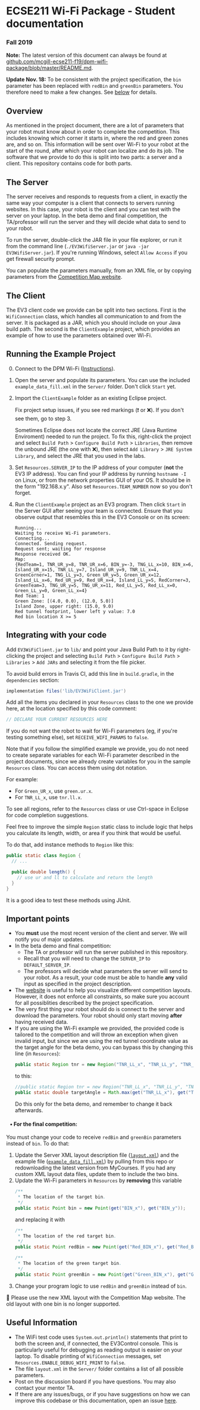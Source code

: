# ECSE211 Wi-Fi Package - Student documentation

### Fall 2019

**Note:** The latest version of this document can always be found at [github.com/mcgill-ecse211-f19/dpm-wifi-package/blob/master/README.md](https://github.com/mcgill-ecse211-f19/dpm-wifi-package/blob/master/README.md).

**Update Nov. 18:** To be consistent with the project specification,
the `bin` parameter has been replaced with `redBin` and `greenBin` parameters. You therefore need to make a few changes. See [below](#-for-the-final-competition) for details.

## Overview

As mentioned in the project document, there are a lot of parameters that your robot must
know about in order to complete the competition. This includes knowing which corner it starts in, where the red and green zones are, and so on. This information will be sent over
Wi-Fi to your robot at the start of the round, after which your robot can localize and do its job.
The software that we provide to do this is split into two parts: a server and a client. This repository contains code for both parts.

## The Server

The server receives and responds to requests from a client, in exactly the same way your
computer is a client that connects to servers running websites. In this case, your robot is the client and you can test with the server on your laptop. In the beta demo and final competition, the
TA/professor will run the server and they will decide what data to send to your robot.

To run the server, double-click the JAR file in your file explorer, or run it from the command line (`./EV3WifiServer.jar` or `java -jar EV3WifiServer.jar`).
If you're running Windows, select `Allow Access` if you get firewall security prompt.

You can populate the parameters manually, from an XML file, or by copying parameters from the [Competition Map website](https://mcgill-dpm.github.io/Utilities/wifi/competition-map).

## The Client

The EV3 client code we provide can be split into two sections. First is the `WifiConnection` class,
which handles all communication to and from the server. It is packaged as a JAR, which you should include on your Java build path.
The second is the `ClientExample`
project, which provides an example of how to use the parameters obtained over Wi-Fi.

## Running the Example Project

0. Connect to the DPM Wi-Fi
([Instructions](https://mcgill-ecse211-f19.github.io/getting_started_guide/GettingStarted-F19-updated#running-code-on-the-brick)).

1. Open the server and populate its parameters. You can use the included `example_data_fill.xml` in the `Server/` folder. Don't click `Start` yet.

2. Import the `ClientExample` folder as an existing Eclipse project. 

    Fix project setup issues, if you see red markings (:heavy_exclamation_mark: or :x:). If you don't see them, go to step 3.

    Sometimes Eclipse does not locate the correct JRE (Java Runtime Enviroment) needed to run the project. To fix this, right-click the project and select `Build Path` > `Configure Build Path` > `Libraries`, then remove the unbound JRE (the one with :x:), then select `Add Library` > `JRE System Library`, and select the JRE that you used in the labs.

3. Set `Resources.SERVER_IP` to the IP address of your computer (**not** the EV3 IP address).
You can find your IP address by running `hostname -I` on Linux, or from the network properties GUI of your OS. It should be in the form "192.168.x.y". Also set `Resources.TEAM_NUMBER` now so you don't forget.

4. Run the `ClientExample` project as an EV3 program. Then click `Start` in the Server GUI after seeing your team is connected. Ensure that you observe output that resembles this in the EV3 Console or on its screen:

    ```
    Running...
    Waiting to receive Wi-Fi parameters.
    Connecting...
    Connected. Sending request.
    Request sent; waiting for response
    Response received OK.
    Map:
    {RedTeam=1, TNR_UR_y=8, TNR_UR_x=6, BIN_y=-3, TNG_LL_x=10, BIN_x=6, Island_UR_x=15, TNR_LL_y=7, Island_UR_y=9, TNR_LL_x=4, GreenCorner=1, TNG_LL_y=3, Green_UR_y=5, Green_UR_x=12, Island_LL_x=6, Red_UR_y=9, Red_UR_x=4, Island_LL_y=5, RedCorner=3, GreenTeam=3, TNG_UR_y=5, TNG_UR_x=11, Red_LL_y=5, Red_LL_x=0, Green_LL_y=0, Green_LL_x=4}
    Red Team: 1
    Green Zone: [(4.0, 0.0), (12.0, 5.0)]
    Island Zone, upper right: (15.0, 9.0)
    Red tunnel footprint, lower left y value: 7.0
    Red bin location X >= 5
    ```

## Integrating with your code

Add `EV3WiFiClient.jar` to `lib/` and point your Java Build Path to it by right-clicking the project and selecting `Build Path` > `Configure Build Path` > `Libraries` > `Add JARs` and selecting it from the file picker.

To avoid build errors in Travis CI, add this line in `build.gradle`, in the `dependencies` section:

```groovy
implementation files('lib/EV3WiFiClient.jar')
```

Add all the items you declared in your `Resources` class to the one we provide here, at the location specified by this code comment:

```java
// DECLARE YOUR CURRENT RESOURCES HERE
```

If you do not want the robot to wait for Wi-Fi parameters (eg, if you're testing something else), set `RECEIVE_WIFI_PARAMS` to `false`.

Note that if you follow the simplified example we provide, you do not need to create separate variables for each Wi-Fi parameter described
in the project documents, since we already create variables for you in the sample `Resources` class. You can access them using dot notation.

For example:

- For `Green_UR_x`, use `green.ur.x`.
- For `TNR_LL_x`, use `tnr.ll.x`.

To see all regions, refer to the `Resources` class or use Ctrl-space in Eclipse for code completion suggestions.

Feel free to improve the simple `Region` static class to include logic that helps you calculate its length, width,
or area if you think that would be useful. 

To do that, add instance methods to `Region` like this:

```java
public static class Region {
  // ...

  public double length() {
    // use ur and ll to calculate and return the length
  }
}
```

It is a good idea to test these methods using JUnit.


## Important points

- You **must** use the most recent version of the client and server. We will notify you of major updates.
- In the beta demo and final competition:
  - The TA or professor will run the server published in this repository.
  - Recall that you will need to change the `SERVER_IP` to `DEFAULT_SERVER_IP`.
  - The professors will decide what parameters the server will send to your robot.
As a result, your code must be able to handle **any** valid input as specified in the project description.
- The [website](https://mcgill-dpm.github.io/Utilities/wifi/competition-map) is useful to help you visualize different competition layouts. However, it does not enforce all constraints, so make sure you 
account for all possiblities described by the project specification.
- The very first thing your robot should do is connect to the server and download
the parameters. Your robot should only start moving **after** having received data.
- If you are using the Wi-Fi example we provided, the provided code is tailored to the competition and will throw an exception when 
given invalid input, but since we are using the red tunnel coordinate value as the target angle for the beta demo,
you can bypass this by changing this line (in `Resources`):
  ```java
  public static Region tnr = new Region("TNR_LL_x", "TNR_LL_y", "TNR_UR_x", "TNR_UR_y");
  ```
  to this:
  ```java
  //public static Region tnr = new Region("TNR_LL_x", "TNR_LL_y", "TNR_UR_x", "TNR_UR_y");
  public static double targetAngle = Math.max(get("TNR_LL_x"), get("TNR_UR_x"));
  ```
  Do this only for the beta demo, and remember to change it back afterwards.

#### &nbsp;&nbsp;&nbsp;**• For the final competition:**
  You must change your code to receive
`redBin` and `greenBin` parameters instead of `bin`. To do that:
  1. Update the Server XML layout description file ([`layout.xml`](Server/layout.xml))
  and the example file ([`example_data_fill.xml`](Server/example_data_fill.xml))
  by pulling from this repo or redownloading the latest version from MyCourses.
  If you had any custom XML layout data files, update them to include the two bins.
  2. Update the Wi-Fi parameters in `Resources` by **removing** this variable
      ```java
      /**
       * The location of the target bin.
       */
      public static Point bin = new Point(get("BIN_x"), get("BIN_y"));
      ```
      and replacing it with
      ```java
      /**
       * The location of the red target bin.
       */
      public static Point redBin = new Point(get("Red_BIN_x"), get("Red_BIN_y"));

      /**
       * The location of the green target bin.
       */
      public static Point greenBin = new Point(get("Green_BIN_x"), get("Green_BIN_y"));
      ```
  3. Change your program logic to use `redBin` and `greenBin` instead of `bin`.

  :pencil: Please use the new XML layout with the Competition Map website. The old layout with one bin is no longer supported.

## Useful Information
- The WiFi test code uses `System.out.println()` statements that print to both the screen
and, if connected, the EV3Control console. This is particularly useful for debugging as reading output is easier on your laptop. 
To disable printing of `WifiConnection` messages, set `Resources.ENABLE_DEBUG_WIFI_PRINT` to `false`.
- The file `layout.xml` in the `Server/` folder contains a list of all possible parameters.
- Post on the discussion board if you have questions. You may also contact your mentor TA.
- If there are any issues/bugs, or if you have suggestions on how we can improve this codebase or this documentation, open an issue [here](https://github.com/mcgill-ecse211-f19/dpm-wifi-package/issues).
